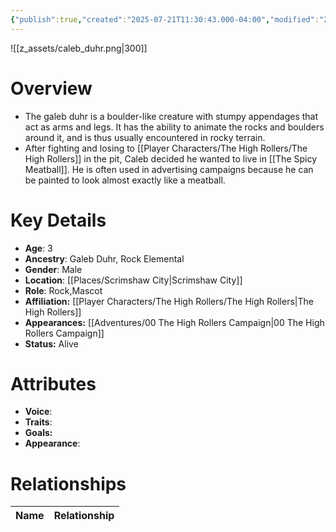 ```yaml
---
{"publish":true,"created":"2025-07-21T11:30:43.000-04:00","modified":"2025-10-17T10:17:05.568-04:00","cssclasses":""}
---
```


![[z_assets/caleb_duhr.png|300]]

# Overview
- The galeb duhr is a boulder-like creature with stumpy appendages that act as arms and legs. It has the ability to animate the rocks and boulders around it, and is thus usually encountered in rocky terrain.
- After fighting and losing to [[Player Characters/The High Rollers/The High Rollers]] in the pit, Caleb decided he wanted to live in [[The Spicy Meatball]]. He is often used in advertising campaigns because he can be painted to look almost exactly like a meatball.

# Key Details
- **Age**: 3
- **Ancestry**: Galeb Duhr, Rock Elemental
- **Gender**: Male
- **Location**: [[Places/Scrimshaw City\|Scrimshaw City]]
- **Role**: Rock,Mascot
- **Affiliation:** [[Player Characters/The High Rollers/The High Rollers\|The High Rollers]]
- **Appearances:** [[Adventures/00 The High Rollers Campaign\|00 The High Rollers Campaign]]
- **Status:** Alive

# Attributes
- **Voice**: 
- **Traits**: 
- **Goals:** 
- **Appearance**: 

# Relationships

| Name  | Relationship |
| ----- | ------------ |
